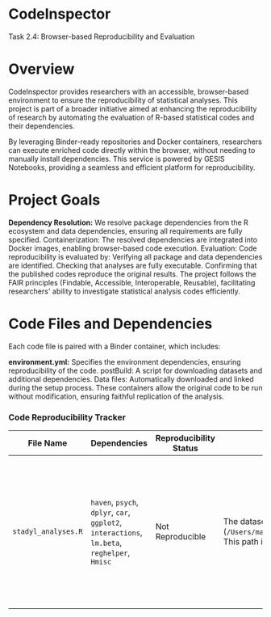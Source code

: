 # CodeInspector
Task 2.4: Browser-based Reproducibility and Evaluation

# Overview
CodeInspector provides researchers with an accessible, browser-based environment to ensure the reproducibility of statistical analyses. This project is part of a broader initiative aimed at enhancing the reproducibility of research by automating the evaluation of R-based statistical codes and their dependencies.

By leveraging Binder-ready repositories and Docker containers, researchers can execute enriched code directly within the browser, without needing to manually install dependencies. This service is powered by GESIS Notebooks, providing a seamless and efficient platform for reproducibility.

# Project Goals
**Dependency Resolution:** We resolve package dependencies from the R ecosystem and data dependencies, ensuring all requirements are fully specified.
Containerization: The resolved dependencies are integrated into Docker images, enabling browser-based code execution.
Evaluation: Code reproducibility is evaluated by:
Verifying all package and data dependencies are identified.
Checking that analyses are fully executable.
Confirming that the published codes reproduce the original results.
The project follows the FAIR principles (Findable, Accessible, Interoperable, Reusable), facilitating researchers' ability to investigate statistical analysis codes efficiently.

# Code Files and Dependencies
Each code file is paired with a Binder container, which includes:

**environment.yml:** Specifies the environment dependencies, ensuring reproducibility of the code.
postBuild: A script for downloading datasets and additional dependencies.
Data files: Automatically downloaded and linked during the setup process.
These containers allow the original code to be run without modification, ensuring faithful replication of the analysis.

### Code Reproducibility Tracker
| **File Name**              | **Dependencies**                                                                                  | **Reproducibility Status** | **Issue/Obstacle**                                                                                                                                                                                        | **Suggested Solution**                                                                                                                                          |
|----------------------------|--------------------------------------------------------------------------------------------------|----------------------------|------------------------------------------------------------------------------------------------------------------------------------------------------------------------------------------------------------|----------------------------------------------------------------------------------------------------------------------------------------------------------------|
| `stadyl_analyses.R`         | `haven`, `psych`, `dplyr`, `car`, `ggplot2`, `interactions`, `lm.beta`, `reghelper`, `Hmisc`     | Not Reproducible            | The dataset is read from a local path (`/Users/maria/Documents/projects/_collabs/anticip_status/data/StadyL_Study2.sav`). This path is specific to a local machine and not accessible in Binder.             | Upload the dataset to a public repository (e.g., OSF) and download it during the Binder setup using a `postBuild` file with the `wget` command.                 |


